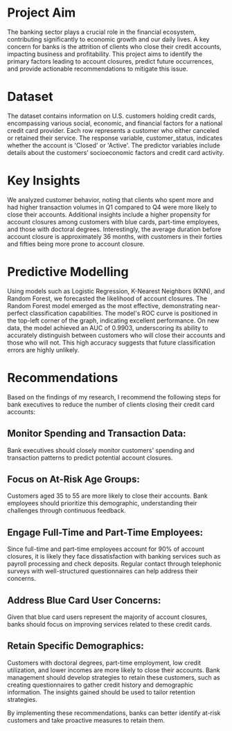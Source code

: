 # Project Aim
The banking sector plays a crucial role in the financial ecosystem, contributing significantly to economic growth and our daily lives. A key concern for banks is the attrition of clients who close their credit accounts, impacting business and profitability. This project aims to identify the primary factors leading to account closures, predict future occurrences, and provide actionable recommendations to mitigate this issue.

# Dataset
The dataset contains information on U.S. customers holding credit cards, encompassing various social, economic, and financial factors for a national credit card provider. Each row represents a customer who either canceled or retained their service. The response variable, customer_status, indicates whether the account is 'Closed' or 'Active'. The predictor variables include details about the customers’ socioeconomic factors and credit card activity.

# Key Insights
We analyzed customer behavior, noting that clients who spent more and had higher transaction volumes in Q1 compared to Q4 were more likely to close their accounts. Additional insights include a higher propensity for account closures among customers with blue cards, part-time employees, and those with doctoral degrees. Interestingly, the average duration before account closure is approximately 36 months, with customers in their forties and fifties being more prone to account closure.

# Predictive Modelling
Using models such as Logistic Regression, K-Nearest Neighbors (KNN), and Random Forest, we forecasted the likelihood of account closures. The Random Forest model emerged as the most effective, demonstrating near-perfect classification capabilities. The model's ROC curve is positioned in the top-left corner of the graph, indicating excellent performance. On new data, the model achieved an AUC of 0.9903, underscoring its ability to accurately distinguish between customers who will close their accounts and those who will not. This high accuracy suggests that future classification errors are highly unlikely.

# Recommendations
Based on the findings of my research, I recommend the following steps for bank executives to reduce the number of clients closing their credit card accounts:

## Monitor Spending and Transaction Data: 
Bank executives should closely monitor customers' spending and transaction patterns to predict potential account closures.

## Focus on At-Risk Age Groups: 
Customers aged 35 to 55 are more likely to close their accounts. Bank employees should prioritize this demographic, understanding their challenges through continuous feedback.

## Engage Full-Time and Part-Time Employees: 
Since full-time and part-time employees account for 90% of account closures, it is likely they face dissatisfaction with banking services such as payroll processing and check deposits. Regular contact through telephonic surveys with well-structured questionnaires can help address their concerns.

## Address Blue Card User Concerns: 
Given that blue card users represent the majority of account closures, banks should focus on improving services related to these credit cards.

## Retain Specific Demographics: 
Customers with doctoral degrees, part-time employment, low credit utilization, and lower incomes are more likely to close their accounts. Bank management should develop strategies to retain these customers, such as creating questionnaires to gather credit history and demographic information. The insights gained should be used to tailor retention strategies.

By implementing these recommendations, banks can better identify at-risk customers and take proactive measures to retain them.

